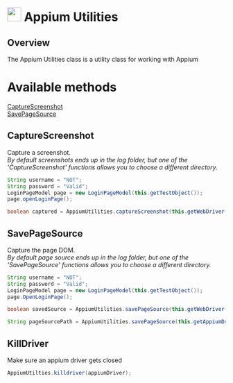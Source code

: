 # <img src="resources/maqslogo.ico" height="32" width="32"> Appium Utilities

## Overview
The Appium Utilities class is a utility class for working with Appium

# Available methods
[CaptureScreenshot](#CaptureScreenshot)  
[SavePageSource](#SavePageSource)  

##  CaptureScreenshot
Capture a screenshot.  
*By default screenshots ends up in the log folder, but one of the 'CaptureScreenshot' functions allows you to choose a different directory.*
```java
String username = "NOT";
String password = "Valid";
LoginPageModel page = new LoginPageModel(this.getTestObject());
page.openLoginPage();

boolean captured = AppiumUtilities.captureScreenshot(this.getWebDriver(), this.getTestObject(), "LoginPage");
```
##  SavePageSource
Capture the page DOM.  
*By default page source ends up in the log folder, but one of the 'SavePageSource' functions allows you to choose a different directory.*
```java
String username = "NOT";
String password = "Valid";
LoginPageModel page = new LoginPageModel(this.getTestObject());
page.OpenLoginPage();

boolean savedSource = AppiumUtilities.savePageSource(this.getWebDriver(), this.getTestObject());

String pageSourcePath = AppiumUtilities.savePageSource(this.getAppiumDriver(), this.getTestObject(), "TempTestDirectory", "TestObjAssoc");
```

##  KillDriver
Make sure an appium driver gets closed
```java
AppiumUtilties.killdriver(appiumDriver);